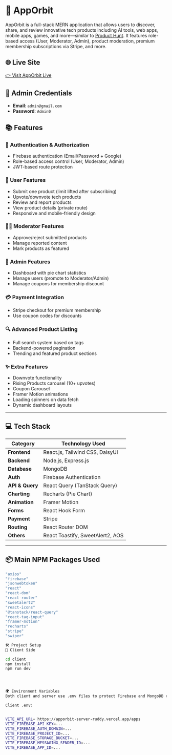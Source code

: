 # 🚀 AppOrbit

AppOrbit is a full-stack MERN application that allows users to discover, share, and review innovative tech products including AI tools, web apps, mobile apps, games, and more—similar to [Product Hunt](https://producthunt.com). It features role-based access (User, Moderator, Admin), product moderation, premium membership subscriptions via Stripe, and more.

## 🌐 Live Site

[👉 Visit AppOrbit Live](https://app-orbit69.web.app/)

## 🔐 Admin Credentials

- **Email**: `admin@gmail.com`  
- **Password**: `Admin0`

## 📚 Features

### 🚦 Authentication & Authorization
- Firebase authentication (Email/Password + Google)
- Role-based access control (User, Moderator, Admin)
- JWT-based route protection

### 🧑 User Features
- Submit one product (limit lifted after subscribing)
- Upvote/downvote tech products
- Review and report products
- View product details (private route)
- Responsive and mobile-friendly design

### 🧑‍💻 Moderator Features
- Approve/reject submitted products
- Manage reported content
- Mark products as featured

### 👑 Admin Features
- Dashboard with pie chart statistics
- Manage users (promote to Moderator/Admin)
- Manage coupons for membership discount

### 💳 Payment Integration
- Stripe checkout for premium membership
- Use coupon codes for discounts

### 🔍 Advanced Product Listing
- Full search system based on tags
- Backend-powered pagination
- Trending and featured product sections

### ✨ Extra Features
- Downvote functionality
- Rising Products carousel (10+ upvotes)
- Coupon Carousel
- Framer Motion animations
- Loading spinners on data fetch
- Dynamic dashboard layouts

---

## 💻 Tech Stack

| Category          | Technology Used                        |
|-------------------|----------------------------------------|
| **Frontend**      | React.js, Tailwind CSS, DaisyUI        |
| **Backend**       | Node.js, Express.js                    |
| **Database**      | MongoDB                                |
| **Auth**          | Firebase Authentication                |
| **API & Query**   | React Query (TanStack Query)           |
| **Charting**      | Recharts (Pie Chart)                   |
| **Animation**     | Framer Motion                          |
| **Forms**         | React Hook Form                        |
| **Payment**       | Stripe                                 |
| **Routing**       | React Router DOM                       |
| **Others**        | React Toastify, SweetAlert2, AOS       |

---

## 📦 Main NPM Packages Used

```bash
"axios"
"firebase"
"jsonwebtoken"
"react"
"react-dom"
"react-router"
"sweetalert2"
"react-icons"
"@tanstack/react-query"
"react-tag-input"
"framer-motion"
"recharts"
"stripe"
"swiper"

🛠️ Project Setup
🚗 Client Side

cd client
npm install
npm run dev




🌍 Environment Variables
Both client and server use .env files to protect Firebase and MongoDB credentials.

Client .env:


VITE_API_URL= https://apporbit-server-ruddy.vercel.app/apps
VITE_FIREBASE_API_KEY=...
VITE_FIREBASE_AUTH_DOMAIN=...
VITE_FIREBASE_PROJECT_ID=...
VITE_FIREBASE_STORAGE_BUCKET=...
VITE_FIREBASE_MESSAGING_SENDER_ID=...
VITE_FIREBASE_APP_ID=...